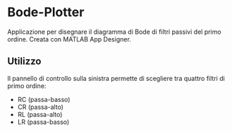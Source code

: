 # Bode-Plotter
Applicazione per disegnare il diagramma di Bode di filtri passivi del primo ordine. Creata con MATLAB App Designer.

## Utilizzo
Il pannello di controllo sulla sinistra permette di scegliere tra quattro filtri di primo ordine:
- RC (passa-basso)
- CR (passa-alto)
- RL (passa-alto)
- LR (passa-basso)
